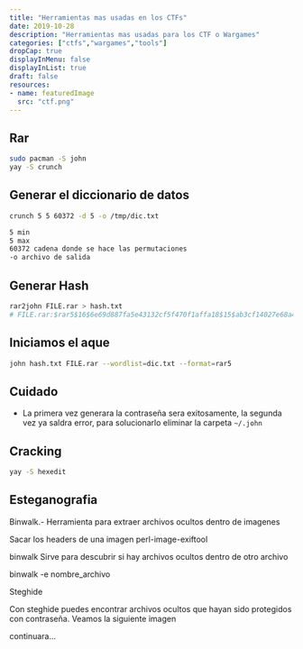 ```yaml
---
title: "Herramientas mas usadas en los CTFs"
date: 2019-10-28
description: "Herramientas mas usadas para los CTF o Wargames"
categories: ["ctfs","wargames","tools"]
dropCap: true
displayInMenu: false
displayInList: true
draft: false
resources:
- name: featuredImage
  src: "ctf.png"
---
```


## Rar
```bash
sudo pacman -S john
yay -S crunch
```
## Generar el diccionario de datos
```bash
crunch 5 5 60372 -d 5 -o /tmp/dic.txt
```  

```bash
5 min
5 max
60372 cadena donde se hace las permutaciones
-o archivo de salida
```
 
## Generar Hash
```bash
rar2john FILE.rar > hash.txt
# FILE.rar:$rar5$16$6e69d887fa5e43132cf5f470f1affa18$15$ab3cf14027e68a43fc4891514f068bca$8$a23564e68ac1d630
```
## Iniciamos el aque 
```bash
john hash.txt FILE.rar --wordlist=dic.txt --format=rar5
```

## Cuidado

* La primera vez generara la contraseña sera exitosamente, la segunda vez ya saldra error, para solucionarlo eliminar la carpeta `~/.john`


## Cracking
```bash
yay -S hexedit
```



## Esteganografia

Binwalk.- Herramienta para extraer archivos ocultos dentro de imagenes

Sacar los headers de una imagen
perl-image-exiftool 


binwalk Sirve para descubrir si hay archivos ocultos dentro de otro archivo

binwalk -e nombre_archivo


Steghide

Con steghide puedes encontrar archivos ocultos que hayan sido protegidos con contraseña. Veamos la siguiente imagen

continuara...
